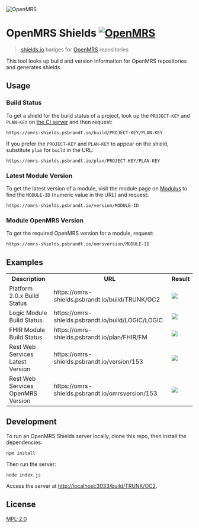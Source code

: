 <img src="https://talk.openmrs.org/uploads/default/original/2X/f/f1ec579b0398cb04c80a54c56da219b2440fe249.jpg" alt="OpenMRS"/>

# OpenMRS Shields <a href="http://openmrs.org" alt="OpenMRS"><img src="https://img.shields.io/badge/openmrs-%E2%99%A5_shields-F26522.svg?style=flat-square" alt="OpenMRS"/></a>

> [shields.io](http://shields.io/) badges for [OpenMRS](http://openmrs.org) repositories

This tool looks up build and version information for OpenMRS repositories and generates shields.

## Usage

### Build Status

To get a shield for the build status of a project, look up the `PROJECT-KEY` and `PLAN-KEY` on [the CI server](https://ci.openmrs.org/) and then request:

````
https://omrs-shields.psbrandt.io/build/PROJECT-KEY/PLAN-KEY
````

If you prefer the `PROJECT-KEY` and `PLAN-KEY` to appear on the shield, substitute
`plan` for `build` in the URL:

````
https://omrs-shields.psbrandt.io/plan/PROJECT-KEY/PLAN-KEY
````

### Latest Module Version

To get the latest version of a module, visit the module page on [Modulus](https://modules.openmrs.org/) to find the `MODULE-ID` (numeric value in the URL) and request:

````
https://omrs-shields.psbrandt.io/version/MODULE-ID
````

### Module OpenMRS Version

To get the required OpenMRS version for a module, request:

````
https://omrs-shields.psbrandt.io/omrsversion/MODULE-ID
````

## Examples

<table>
  <tr>
    <th>Description</th>
    <th>URL</th>
    <th>Result</th>
  </tr>
  <tr>
    <td>Platform 2.0.x Build Status</td>
    <td>https://omrs-shields.psbrandt.io/build/TRUNK/OC2</td>
    <td><img src="https://omrs-shields.psbrandt.io/build/TRUNK/OC2"/></td>
  </tr>
  <tr>
    <td>Logic Module Build Status</td>
    <td>https://omrs-shields.psbrandt.io/build/LOGIC/LOGIC</td>
    <td><img src="https://omrs-shields.psbrandt.io/build/LOGIC/LOGIC"/></td>
  </tr>
  <tr>
    <td>FHIR Module Build Status</td>
    <td>https://omrs-shields.psbrandt.io/plan/FHIR/FM</td>
    <td><img src="https://omrs-shields.psbrandt.io/plan/FHIR/FM"/></td>
  </tr>
	<tr>
    <td>Rest Web Services Latest Version</td>
    <td>https://omrs-shields.psbrandt.io/version/153</td>
    <td><img src="https://omrs-shields.psbrandt.io/version/153"/></td>
  </tr>
  <tr>
    <td>Rest Web Services OpenMRS Version</td>
    <td>https://omrs-shields.psbrandt.io/omrsversion/153</td>
    <td><img src="https://omrs-shields.psbrandt.io/omrsversion/153"/></td>
  </tr>
</table>

## Development

To run an OpenMRS Shields server locally, clone this repo, then install the dependencies:

````
npm install
````

Then run the server:

````
node index.js
````

Access the server at [http://localhost:3033/build/TRUNK/OC2](http://localhost:3033/build/TRUNK/OC2).

## License

[MPL-2.0](http://openmrs.org/license/)
